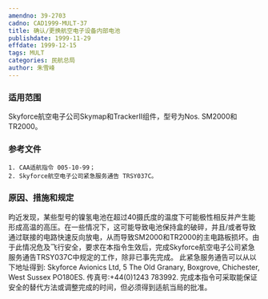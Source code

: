 ```yaml
---
amendno: 39-2703
cadno: CAD1999-MULT-37
title: 确认/更换航空电子设备内部电池
publishdate: 1999-11-29
effdate: 1999-12-15
tags: MULT
categories: 民航总局
author: 朱雪峰
---
```


### 适用范围 
Skyforce航空电子公司Skymap和TrackerⅡ组件，型号为Nos. SM2000和TR2000。

### 参考文件
    1. CAA适航指令 005-10-99；
    2. Skyforce航空电子公司紧急服务通告 TRSY037C。


### 原因、措施和规定 
昀近发现，某些型号的镍氢电池在超过40摄氏度的温度下可能极性相反并产生能形成高温的高压。在一些情况下，这可能导致电池保持盒的破碎，并且/或者导致通过联接的电路快速反向放电，从而导致SM2000和TR2000的主电路板损坏。由于此情况危及飞行安全，要求在本指令生效后，完成Skyforce航空电子公司紧急服务通告TRSY037C中规定的工作，除非已事先完成。 
    此紧急服务通告可以从以下地址得到: 
    Skyforce Avionics Ltd, 5 The Old Granary, Boxgrove, Chichester, West Sussex PO180ES. 传真号:+44(0)1243 783992. 
    完成本指令可采取能保证安全的替代方法或调整完成的时间，但必须得到适航当局的批准。
       
